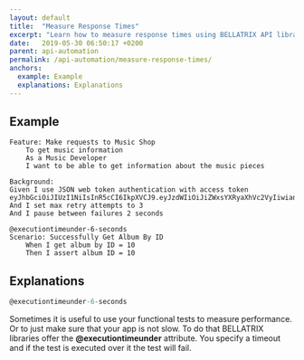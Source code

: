 ```yaml
---
layout: default
title:  "Measure Response Times"
excerpt: "Learn how to measure response times using BELLATRIX API library."
date:   2019-05-30 06:50:17 +0200
parent: api-automation
permalink: /api-automation/measure-response-times/
anchors:
  example: Example
  explanations: Explanations
---
```

Example
--------
```
Feature: Make requests to Music Shop
	To get music information
	As a Music Developer 
	I want to be able to get information about the music pieces

Background:
Given I use JSON web token authentication with access token eyJhbGciOiJIUzI1NiIsInR5cCI6IkpXVCJ9.eyJzdWIiOiJiZWxsYXRyaXhVc2VyIiwianRpIjoiNjEyYjIzOTktNDUzMS00NmU0LTg5NjYtN2UxYmRhY2VmZTFlIiwibmJmIjoxNTE4NTI0NDg0LCJleHAiOjE1MjM3MDg0ODQsImlzcyI6ImF1dG9tYXRldGhlcGxhbmV0LmNvbSIsImF1ZCI6ImF1dG9tYXRldGhlcGxhbmV0LmNvbSJ9.Nq6OXqrK82KSmWNrpcokRIWYrXHanpinrqwbUlKT_cs
And I set max retry attempts to 3
And I pause between failures 2 seconds

@executiontimeunder-6-seconds
Scenario: Successfully Get Album By ID
	When I get album by ID = 10
	Then I assert album ID = 10
```

Explanations
------------
```csharp
@executiontimeunder-6-seconds
```
Sometimes it is useful to use your functional tests to measure performance. Or to just make sure that your app is not slow. To do that BELLATRIX libraries offer the **@executiontimeunder** attribute. You specify a timeout and if the test is executed over it the test will fail.